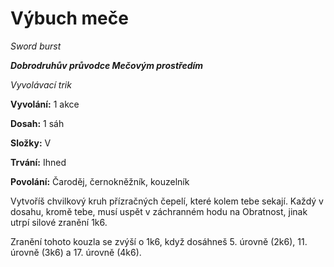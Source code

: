 # Výbuch meče

*Sword burst*

***Dobrodruhův průvodce Mečovým prostředím***

*Vyvolávací trik*

**Vyvolání:** 1 akce

**Dosah:** 1 sáh

**Složky:** V

**Trvání:** Ihned

**Povolání:** Čaroděj, černokněžník, kouzelník

Vytvoříš chvilkový kruh přízračných čepelí, které kolem tebe sekají. Každý v dosahu, kromě tebe, musí uspět v záchranném hodu na Obratnost, jinak utrpí silové zranění 1k6.

Zranění tohoto kouzla se zvýší o 1k6, když dosáhneš 5. úrovně (2k6), 11. úrovně (3k6) a 17. úrovně (4k6).
<!--stackedit_data:
eyJoaXN0b3J5IjpbMjEwMTE4MzQ3MCwxNzE1MzcwOTg4LDczMD
k5ODExNl19
-->